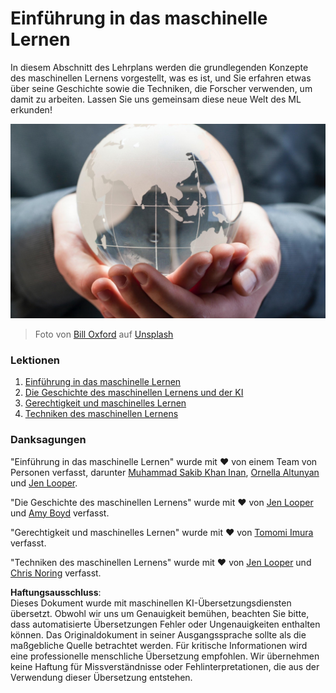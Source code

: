 # Einführung in das maschinelle Lernen

In diesem Abschnitt des Lehrplans werden die grundlegenden Konzepte des maschinellen Lernens vorgestellt, was es ist, und Sie erfahren etwas über seine Geschichte sowie die Techniken, die Forscher verwenden, um damit zu arbeiten. Lassen Sie uns gemeinsam diese neue Welt des ML erkunden!

![globe](../../../translated_images/globe.59f26379ceb40428672b4d9a568044618a2bf6292ecd53a5c481b90e3fa805eb.de.jpg)
> Foto von <a href="https://unsplash.com/@bill_oxford?utm_source=unsplash&utm_medium=referral&utm_content=creditCopyText">Bill Oxford</a> auf <a href="https://unsplash.com/s/photos/globe?utm_source=unsplash&utm_medium=referral&utm_content=creditCopyText">Unsplash</a>

### Lektionen

1. [Einführung in das maschinelle Lernen](1-intro-to-ML/README.md)
1. [Die Geschichte des maschinellen Lernens und der KI](2-history-of-ML/README.md)
1. [Gerechtigkeit und maschinelles Lernen](3-fairness/README.md)
1. [Techniken des maschinellen Lernens](4-techniques-of-ML/README.md)

### Danksagungen

"Einführung in das maschinelle Lernen" wurde mit ♥️ von einem Team von Personen verfasst, darunter [Muhammad Sakib Khan Inan](https://twitter.com/Sakibinan), [Ornella Altunyan](https://twitter.com/ornelladotcom) und [Jen Looper](https://twitter.com/jenlooper).

"Die Geschichte des maschinellen Lernens" wurde mit ♥️ von [Jen Looper](https://twitter.com/jenlooper) und [Amy Boyd](https://twitter.com/AmyKateNicho) verfasst.

"Gerechtigkeit und maschinelles Lernen" wurde mit ♥️ von [Tomomi Imura](https://twitter.com/girliemac) verfasst.

"Techniken des maschinellen Lernens" wurde mit ♥️ von [Jen Looper](https://twitter.com/jenlooper) und [Chris Noring](https://twitter.com/softchris) verfasst.

**Haftungsausschluss**:  
Dieses Dokument wurde mit maschinellen KI-Übersetzungsdiensten übersetzt. Obwohl wir uns um Genauigkeit bemühen, beachten Sie bitte, dass automatisierte Übersetzungen Fehler oder Ungenauigkeiten enthalten können. Das Originaldokument in seiner Ausgangssprache sollte als die maßgebliche Quelle betrachtet werden. Für kritische Informationen wird eine professionelle menschliche Übersetzung empfohlen. Wir übernehmen keine Haftung für Missverständnisse oder Fehlinterpretationen, die aus der Verwendung dieser Übersetzung entstehen.
